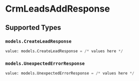 # CrmLeadsAddResponse


## Supported Types

### `models.CreateLeadResponse`

```python
value: models.CreateLeadResponse = /* values here */
```

### `models.UnexpectedErrorResponse`

```python
value: models.UnexpectedErrorResponse = /* values here */
```

